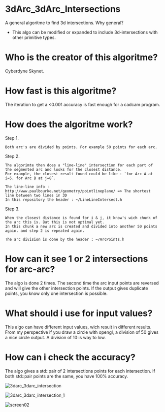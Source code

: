 # 3dArc_3dArc_Intersections
A general algoritme to find 3d intersections.
Why general?
 
 - This algo can be modified or expanded to include 3d-intersections with other primitive types.
 
# Who is the creator of this algoritme?
Cyberdyne Skynet.

# How fast is this algoritme?
The iteration to get a <0.001 accuracy is fast enough for a cadcam program.

# How does the algoritme work?
Step 1.

    Both arc's are divided by points. For example 50 points for each arc. 
Step 2.
    
    The algorimte then does a "line-line" intersection for each part of the segmented arc and looks for the closest distance.
    For example, the closest result found could be like : `for Arc A at i=5. for Arc B at j=8`. 
    
    The line-line info : http://www.paulbourke.net/geometry/pointlineplane/ => The shortest line between two lines in 3D
    In this repository the header : ~/LineLineIntersect.h

Step 3.

    When the closest distance is found for i & j, it know's wich chunk of the arc this is. But this is not optimal yet.
    In this chunk a new arc is created and divided into another 50 points again. and step 2 is repeated again.
    
    The arc division is done by the header : ~/ArcPoints.h 

# How can it see 1 or 2 intersections for arc-arc?
The algo is done 2 times. The second time the arc input points are reversed and will give the other intersection points.
If the output gives duplicate points, you know only one intersection is possible.

# What should i use for input values?
This algo can have different input values, wich result in different results.
From my perspective if you draw a circle with opengl, a division of 50 gives a nice circle output. A division of 10 is way to low.

# How can i check the accuracy?
The algo gives a std::pair of 2 intersections points for each intersection. 
If both std::pair points are the same, you have 100% accuracy.

![3darc_3darc_intersection](https://user-images.githubusercontent.com/44880102/163068922-fc20fa84-8651-41c1-b919-2a21f9a91e09.jpg)

![3darc_3darc_intersection_1](https://user-images.githubusercontent.com/44880102/163068929-1c3f261b-4bde-4553-9129-c50c02f96427.jpg)

![screen02](https://user-images.githubusercontent.com/44880102/163072009-25321f5e-78bd-4066-8f9c-caeb48a0f2ea.jpg)


